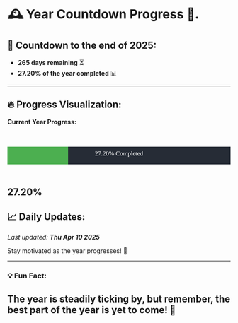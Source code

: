 
# &#x1F570; **Year Countdown Progress** &#x1F389;.

## &#x1F4C5; Countdown to the end of 2025:
- **265 days remaining** &#x23F3;
- **27.20% of the year completed** &#x1F4CA;

---

## &#x1F525; **Progress Visualization**:

**Current Year Progress:**

<br><br>
![Progress Bar](https://raw.githubusercontent.com/dayanidigv/year-countdown-progress/main/progress-bar.svg)
<br><br>

**27.20%**
---

## &#x1F4C8; **Daily Updates**:

_Last updated: **Thu Apr 10 2025**_

Stay motivated as the year progresses! &#x1F680;

--- 

### &#x1F4A1; **Fun Fact:**
The year is steadily ticking by, but remember, the best part of the year is yet to come! &#x1F31F;
---
